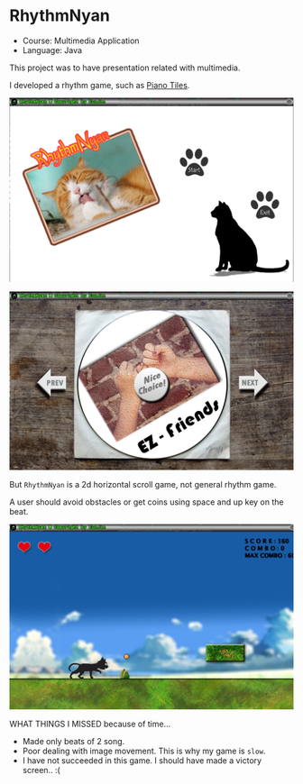 # RhythmNyan

- Course: Multimedia Application
- Language: Java

This project was to have presentation related with multimedia.

I developed a rhythm game, such as [Piano Tiles](./https://en.wikipedia.org/wiki/Piano_Tiles).

![main.png](./main.png?raw=true)

![songchoice.png](./songchoice.png?raw=true)

But `RhythmNyan` is a 2d horizontal scroll game, not general rhythm game.

A user should avoid obstacles or get coins using space and up key on the beat.

![gamescreen.png](./gamescreen.png?raw=true)

WHAT THINGS I MISSED because of time...
- Made only beats of 2 song.
- Poor dealing with image movement. This is why my game is `slow`.
- I have not succeeded in this game. I should have made a victory screen.. :(